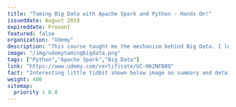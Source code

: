 ```yaml
---
title: "Taming Big Data with Apache Spark and Python - Hands On!"
issueddate: August 2019
expireddate: Present
featured: false
organization: "Udemy"
description: "This course taught me the mechanism behind Big Data. I learnt what is Hadoop and YARN, in addition to Apache Spark"
image: "/img/udemytamingbigdata.png"
tags: ["Python","Apache Spark","Big Data"]
link: "https://www.udemy.com/certificate/UC-H62NFB8Q"
fact: "Interesting little tidbit shown below image on summary and detail page"
weight: 400
sitemap:
  priority : 0.8
---
```

